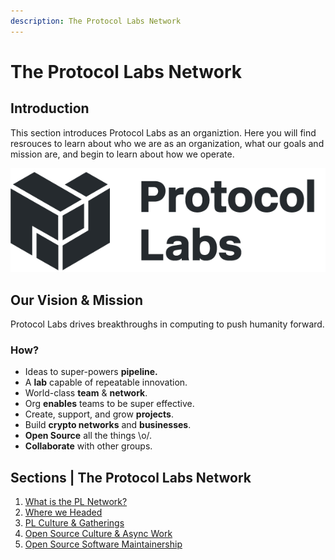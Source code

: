 ```yaml
---
description: The Protocol Labs Network
---
```


# The Protocol Labs Network

## **Introduction**

This section introduces Protocol Labs as an organiztion. Here you will find resrouces to learn about who we are as an organization, what our goals and mission are, and begin to learn about how we operate.

![Protocol Labs Logo](../.gitbook/assets/ARCHIV-protocol-labs-logo-horizontal-alt-black.png)

## Our Vision & Mission

Protocol Labs drives breakthroughs in computing to push humanity forward.

### How?

* Ideas to super-powers **pipeline.**
* A **lab** capable of repeatable innovation.
* World-class **team** & **network**.
* Org **enables** teams to be super effective.
* Create, support, and grow **projects**.
* Build **crypto networks** and **businesses**.
* **Open Source** all the things \o/.
* **Collaborate** with other groups.

## Sections | The Protocol Labs Network

1. [What is the PL Network?](protocol-labs-network/what-is-pl.md)
2. [Where we Headed](protocol-labs-network/where-we-headed.md)
3. [PL Culture & Gatherings](protocol-labs-network/pl-culture.md)
4. [Open Source Culture & Async Work](protocol-labs-network/os-culture.md)
5. [Open Source Software Maintainership](protocol-labs-network/os-maintainership.md)
